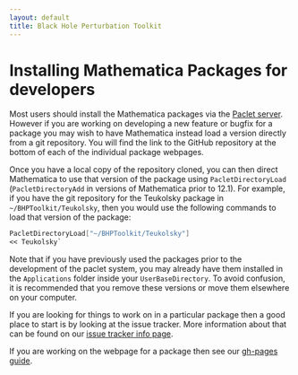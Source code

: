 ```yaml
---
layout: default
title: Black Hole Perturbation Toolkit
---
```


# Installing Mathematica Packages for developers

Most users should install the Mathematica packages via the [Paclet server](mathematica-install.html). However if you are working on developing a new feature or bugfix for a package you may wish to have Mathematica instead load a version directly from a git repository. You will find the link to the GitHub repository at the bottom of each of the individual package webpages.

Once you have a local copy of the repository cloned, you can then direct Mathematica to use that version of the package using `PacletDirectoryLoad` (`PacletDirectoryAdd` in versions of Mathematica prior to 12.1). For example, if you have the git repository for the Teukolsky package in `~/BHPToolkit/Teukolsky`, then you would use the following commands to load that version of the package:
```Mathematica
PacletDirectoryLoad["~/BHPToolkit/Teukolsky"]
<< Teukolsky`
````

Note that if you have previously used the packages prior to the development of the paclet system, you may already have them installed in the `Applications` folder inside your `UserBaseDirectory`. To avoid confusion, it is recommended that you remove these versions or move them elsewhere on your computer.

If you are looking for things to work on in a particular package then a good place to start is by looking at the issue tracker. More information about that can be found on our [issue tracker info page](issue-tracker-info.html).

If you are working on the webpage for a package then see our [gh-pages guide](http://bhptoolkit.org/gh-pages).
